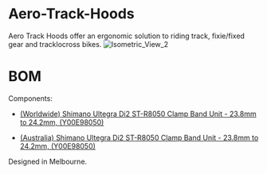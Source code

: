 # Aero-Track-Hoods
Aero Track Hoods offer an ergonomic solution to riding track, fixie/fixed gear and tracklocross bikes.
![Isometric_View_2](https://user-images.githubusercontent.com/85740352/177072448-15275164-285c-4716-9140-8ff4391ba852.png)

# BOM

Components:
- [(Worldwide) Shimano Ultegra Di2 ST-R8050 Clamp Band Unit - 23.8mm to 24.2mm, (Y00E98050)](https://www.aliexpress.com/item/1005003148055062.html?spm=a2g0o.seodetail.topbuy.1.643721bfPm7gVd)

- [(Australia) Shimano Ultegra Di2 ST-R8050 Clamp Band Unit - 23.8mm to 24.2mm, (Y00E98050)](https://www.bikebug.com/shimano-ultegra-di2-st-r8050-clamp-band-unit---23.8mm-to-24.2mm.html)


Designed in Melbourne.
